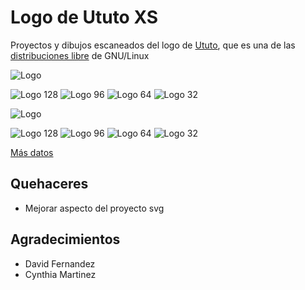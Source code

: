 Logo de Ututo XS
================

Proyectos y dibujos escaneados del logo de [Ututo](http://www.ututo.org), que es una de las [distribuciones libre](https://www.gnu.org/distros/free-distros.html) de GNU/Linux

![Logo](https://raw.github.com/b4zz4/Logo-de-Ututo/44926d00e9a58bdada65561de0861386500fc757/exportados/ututo.png)

![Logo 128 ](https://raw.github.com/b4zz4/Logo-de-Ututo/44926d00e9a58bdada65561de0861386500fc757/exportados/ututo_128.png)
![Logo 96 ](https://raw.github.com/b4zz4/Logo-de-Ututo/44926d00e9a58bdada65561de0861386500fc757/exportados/ututo_96.png)
![Logo 64 ](https://raw.github.com/b4zz4/Logo-de-Ututo/44926d00e9a58bdada65561de0861386500fc757/exportados/ututo_64.png)
![Logo 32 ](https://raw.github.com/b4zz4/Logo-de-Ututo/44926d00e9a58bdada65561de0861386500fc757/exportados/ututo_32.png)

![Logo](https://raw.github.com/b4zz4/Logo-de-Ututo/808243b6bbf57caee42540470e861dc9d21e28c1/exportados/ututo_sin_borde_sin_borde.png)

![Logo 128 ](https://raw.github.com/b4zz4/Logo-de-Ututo/808243b6bbf57caee42540470e861dc9d21e28c1/exportados/ututo_sin_borde_128.png)
![Logo 96 ](https://raw.github.com/b4zz4/Logo-de-Ututo/808243b6bbf57caee42540470e861dc9d21e28c1/exportados/ututo_sin_borde_96.png)
![Logo 64 ](https://raw.github.com/b4zz4/Logo-de-Ututo/808243b6bbf57caee42540470e861dc9d21e28c1/exportados/ututo_sin_borde_64.png)
![Logo 32 ](https://raw.github.com/b4zz4/Logo-de-Ututo/808243b6bbf57caee42540470e861dc9d21e28c1/exportados/ututo_sin_borde_32.png)


[Más datos](http://www.ututo.org/cmsd/noticias/así-nace-la-nueva-mascota)


Quehaceres
----------

- Mejorar aspecto del proyecto svg

Agradecimientos
---------------

- David Fernandez
- Cynthia Martinez
